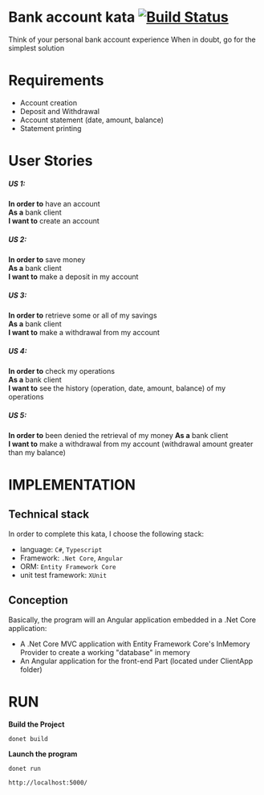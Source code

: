 # Bank account kata [![Build Status](https://travis-ci.com/benzinamohamedelyes/Bank-account-kata.svg?token=9Ly8gC3zrm9pNgP1snsx&branch=main)](https://travis-ci.com/benzinamohamedelyes/Bank-account-kata)
Think of your personal bank account experience When in doubt, go for the simplest solution

# Requirements
- Account creation
- Deposit and Withdrawal
- Account statement (date, amount, balance)
- Statement printing
 
# User Stories
##### US 1:
**In order to** have an account  
**As a** bank client  
**I want to** create an account 

##### US 2:
**In order to** save money  
**As a** bank client  
**I want to** make a deposit in my account  
 
##### US 3: 
**In order to** retrieve some or all of my savings  
**As a** bank client  
**I want to** make a withdrawal from my account  
 
##### US 4: 
**In order to** check my operations  
**As a** bank client  
**I want to** see the history (operation, date, amount, balance)  of my operations  

##### US 5: 
**In order to** been denied the retrieval of my money
**As a** bank client  
**I want to** make a withdrawal from my account (withdrawal amount greater than my balance)

# IMPLEMENTATION

## Technical stack
In order to complete this kata, I choose the following stack:
- language: `C#`, `Typescript`
- Framework: `.Net Core`, `Angular`
- ORM: `Entity Framework Core`
- unit test framework: `XUnit`

## Conception

Basically, the program will an Angular application embedded in a .Net Core application:
- A .Net Core MVC application with Entity Framework Core's InMemory Provider to create a working "database" in memory
- An Angular application for the front-end Part (located under ClientApp folder)
# RUN

**Build the Project**
```shell
donet build
```

**Launch the program**
```shell
donet run 
```
```shell
http://localhost:5000/
```

